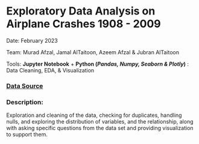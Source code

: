 # Exploratory Data Analysis on Airplane Crashes 1908 - 2009

Date: February 2023

Team: Murad Afzal, Jamal AlTaitoon, Azeem Afzal & Jubran AlTaitoon

Tools: __Jupyter Notebook__ + __Python (_Pandas, Numpy, Seaborn & Plotly_)__ : Data Cleaning, EDA, & Visualization 

### [Data Source]([https://www.kaggle.com/datasets/unitednations/global-commodity-trade-statistics](https://www.kaggle.com/datasets/saurograndi/airplane-crashes-since-1908?resource=download))

### Description:
Exploration and cleaning of the data, checking for duplicates, handling nulls, and exploring the distribution of variables, and the relationship, along with asking specific questions from the data set and providing visualization to support them.
